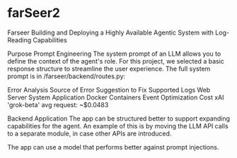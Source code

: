 # farSeer2

Farseer
Building and Deploying a Highly Available Agentic System with Log-Reading Capabilities

Purpose
Prompt Engineering
The system prompt of an LLM allows you to define the context of the agent's role. For this project, we selected a basic response structure to streamline the user experience. The full system prompt is in /farseer/backend/routes.py:

Error Analysis
Source of Error
Suggestion to Fix
Supported Logs
Web Server
System
Application
Docker Containers
Event
Optimization
Cost
xAI 'grok-beta' avg request: ~$0.0483

Backend Application
The app can be structured better to support expanding capabilities for the agent. An example of this is by moving the LLM API calls to a separate module, in case other APIs are introduced.

The app can use a model that performs better against prompt injections.
